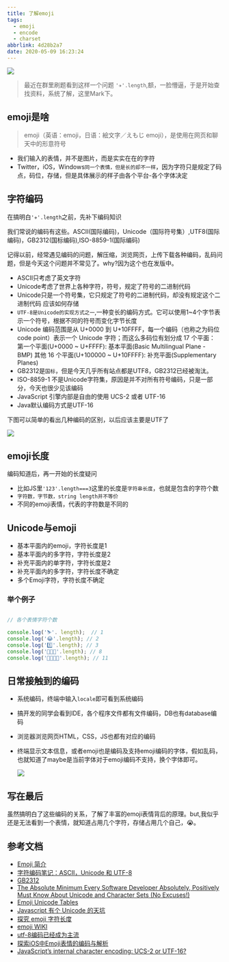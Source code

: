 ```yaml
---
title: 了解emoji
tags:
  - emoji
  - encode
  - charset
abbrlink: 4d28b2a7
date: 2020-05-09 16:23:24
---
```


![](https://static.1991421.cn/2020/2020-05-07-225828.jpeg)

> 最近在群里刷题看到这样一个问题 `'✈️'.length`,额，一脸懵逼，于是开始查找资料，系统了解，这里Mark下。

## emoji是啥
> emoji（英语：emoji，日语：絵文字／えもじ emoji），是使用在网页和聊天中的形意符号

- 我们输入的表情，并不是图片，而是实实在在的字符
- Twitter，iOS，Windows`同一个表情，但是长的却不一样`，因为字符只是规定了码点，码位，存储，但是具体展示的样子由各个平台-各个字体决定

## 字符编码
在搞明白`'✈️'.length`之前，先补下编码知识

我们常说的编码有这些。ASCII(国际编码)，Unicode（国际符号集）,UTF8(国际编码)，GB2312(国标编码),ISO-8859-1(国际编码)

记得以前，经常遇见编码的问题，解压缩，浏览网页，上传下载各种编码，乱码问题，但是今天这个问题并不常见了。why?因为这个也在发版中。

- ASCII只考虑了英文字符
- Unicode考虑了世界上各种字符，符号，规定了符号的二进制代码
- Unicode只是一个符号集，它只规定了符号的二进制代码，却没有规定这个二进制代码	应该如何存储
- `UTF-8是Unicode的实现方式之一`,一种变长的编码方式。它可以使用1~4个字节表示一个符号，根据不同的符号而变化字节长度
- Unicode 编码范围是从 U+0000 到 U+10FFFF，每一个编码（也称之为码位 code point）表示一个 Unicode 字符；而这么多码位有划分成 17 个平面：
第一个平面(U+0000 ~ U+FFFF): 基本平面(Basic Multilingual Plane - BMP)
其他 16 个平面(U+100000 ~ U+10FFFF): 补充平面(Supplementary Planes)
- GB2312是`国标`，但是今天几乎所有站点都是UTF8，GB2312已经被淘汰。
- ISO-8859-1 不是Unicode字符集，原因是并不对所有符号编码，只是一部分，今天也很少见该编码
- JavaScript 引擎内部是自由的使用 UCS-2 或者 UTF-16
- Java默认编码方式是UTF-16

下图可以简单的看出几种编码的区别，以后应该主要是UTF了

![](https://static.1991421.cn/2020/2020-05-09-151739.jpeg)

## emoji长度

编码知道后，再一开始的长度疑问

- 比如JS里`'123'.length===3`这里的长度是`字符串长度`，也就是包含的字符个数
- `字符数，字节数，string length并不等价`
- 不同的emoji表情，代表的字符数是不同的

## Unicode与emoji

- 基本平面内的emoji，字符长度是1
- 基本平面内的多字符，字符长度是2
- 补充平面内的单字符，字符长度是2
- 补充平面内的多字符，字符长度不确定
- 多个Emoji字符，字符长度不确定

### 举个例子
```js

// 各个表情字符个数

console.log('⛷'. length);  // 1
console.log('😂'.length); // 2
console.log('1️⃣'.length); // 3
console.log('👨‍👨‍👦'.length); // 8
console.log('👨‍👩‍👧‍👦'.length); // 11
```

## 日常接触到的编码

- 系统编码，终端中输入`locale`即可看到系统编码
	
- 搞开发的同学会看到IDE，各个程序文件都有文件编码，DB也有database编码
- 浏览器浏览网页HTML，CSS，JS也都有对应的编码
- 终端显示文本信息，或者emoji也是编码及支持emoji编码的字体，假如乱码，也就知道了maybe是当前字体对于emoji编码不支持，换个字体即可。
	
	![](https://static.1991421.cn/2020/2020-05-09-153855.jpeg)


## 写在最后
虽然搞明白了这些编码的关系，了解了丰富的emoji表情背后的原理。but,我似乎还是无法看到一个表情，就知道占用几个字符，存储占用几个自己，😭。

## 参考文档
- [Emoji 简介](https://www.ruanyifeng.com/blog/2017/04/emoji.html)
- [字符编码笔记：ASCII，Unicode 和 UTF-8](http://www.ruanyifeng.com/blog/2007/10/ascii_unicode_and_utf-8.html)
- [GB2312](https://zh.wikipedia.org/wiki/GB_2312)
- [The Absolute Minimum Every Software Developer Absolutely, Positively Must Know About Unicode and Character Sets (No Excuses!)](https://www.joelonsoftware.com/2003/10/08/the-absolute-minimum-every-software-developer-absolutely-positively-must-know-about-unicode-and-character-sets-no-excuses/)
- [Emoji Unicode Tables](https://apps.timwhitlock.info/emoji/tables/unicode#block-6c-other-additional-symbols)
- [Javascript 有个 Unicode 的天坑](http://www.alloyteam.com/2016/12/javascript-has-a-unicode-sinkhole/)
- [探究 emoji 字符长度](http://objcer.com/2017/07/20/explore-emoji-length/)
- [emoji WIKI](https://zh.wikipedia.org/wiki/%E7%B9%AA%E6%96%87%E5%AD%97)
- [utf-8编码已经成为主流](http://www.ruanyifeng.com/blog/2008/05/growth_of_utf-8_on_the_web.html)
- [探索iOS中Emoji表情的编码与解析](http://epingwang.me/2017/06/29/2017-06-29-%E6%8E%A2%E7%B4%A2iOS%E4%B8%ADEmoji%E8%A1%A8%E6%83%85%E7%9A%84%E7%BC%96%E7%A0%81%E4%B8%8E%E8%A7%A3%E6%9E%90/)
- [JavaScript’s internal character encoding: UCS-2 or UTF-16?](https://mathiasbynens.be/notes/javascript-encoding)
